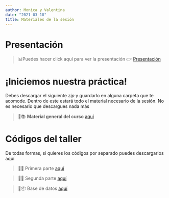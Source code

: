 ```yaml
---
author: Monica y Valentina
date: "2021-03-18"
title: Materiales de la sesión
---
```


# Presentación


> 📊Puedes hacer click aquí para ver la presentación 👉 [Presentación](https://taller-r-mujeres-coes.netlify.app/coes_tallerR_2021#1)


# ¡Iniciemos nuestra práctica!

Debes descargar el siguiente *zip* y guardarlo en alguna carpeta que te acomode. Dentro de este estará todo el material necesario de la sesión. No es necesario que descargues nada más

> 📌📚 **Material general del curso** [aquí](https://taller-r-mujeres-coes.netlify.app/taller_r_mujeres.zip)


# Códigos del taller

De todas formas, si quieres los códigos por separado puedes descargarlos aquí

> 📌📄 Primera parte [aquí](https://taller-r-mujeres-coes.netlify.app/01intro_R.R)

> 📌📄 Segunda parte [aquí](https://taller-r-mujeres-coes.netlify.app/02intro_R.R)

> 📌📦 Base de datos [aquí](https://taller-r-mujeres-coes.netlify.app/DatosELSOC2.sav)
